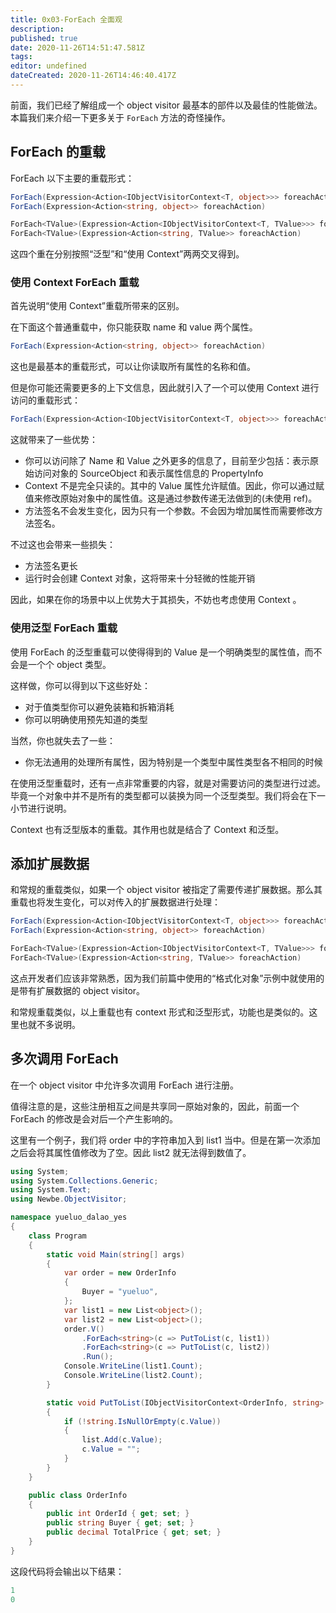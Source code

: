 ```yaml
---
title: 0x03-ForEach 全面观
description:
published: true
date: 2020-11-26T14:51:47.581Z
tags:
editor: undefined
dateCreated: 2020-11-26T14:46:40.417Z
---
```


前面，我们已经了解组成一个 object visitor 最基本的部件以及最佳的性能做法。本篇我们来介绍一下更多关于 `ForEach` 方法的奇怪操作。

## ForEach 的重载

ForEach 以下主要的重载形式：

```cs
ForEach(Expression<Action<IObjectVisitorContext<T, object>>> foreachAction)
ForEach(Expression<Action<string, object>> foreachAction)

ForEach<TValue>(Expression<Action<IObjectVisitorContext<T, TValue>>> foreachAction)
ForEach<TValue>(Expression<Action<string, TValue>> foreachAction)
```

这四个重在分别按照“泛型”和“使用 Context”两两交叉得到。

### 使用 Context ForEach 重载

首先说明“使用 Context”重载所带来的区别。

在下面这个普通重载中，你只能获取 name 和 value 两个属性。

```cs
ForEach(Expression<Action<string, object>> foreachAction)
```

这也是最基本的重载形式，可以让你读取所有属性的名称和值。

但是你可能还需要更多的上下文信息，因此就引入了一个可以使用 Context 进行访问的重载形式：

```cs
ForEach(Expression<Action<IObjectVisitorContext<T, object>>> foreachAction)
```

这就带来了一些优势：

- 你可以访问除了 Name 和 Value 之外更多的信息了，目前至少包括：表示原始访问对象的 SourceObject 和表示属性信息的 PropertyInfo
- Context 不是完全只读的。其中的 Value 属性允许赋值。因此，你可以通过赋值来修改原始对象中的属性值。这是通过参数传递无法做到的(未使用 ref)。
- 方法签名不会发生变化，因为只有一个参数。不会因为增加属性而需要修改方法签名。

不过这也会带来一些损失：

- 方法签名更长
- 运行时会创建 Context 对象，这将带来十分轻微的性能开销

因此，如果在你的场景中以上优势大于其损失，不妨也考虑使用 Context 。

### 使用泛型 ForEach 重载

使用 ForEach 的泛型重载可以使得得到的 Value 是一个明确类型的属性值，而不会是一个个 object 类型。

这样做，你可以得到以下这些好处：

- 对于值类型你可以避免装箱和拆箱消耗
- 你可以明确使用预先知道的类型

当然，你也就失去了一些：

- 你无法通用的处理所有属性，因为特别是一个类型中属性类型各不相同的时候

在使用泛型重载时，还有一点非常重要的内容，就是对需要访问的类型进行过滤。毕竟一个对象中并不是所有的类型都可以装换为同一个泛型类型。我们将会在下一小节进行说明。

Context 也有泛型版本的重载。其作用也就是结合了 Context 和泛型。

## 添加扩展数据

和常规的重载类似，如果一个 object visitor 被指定了需要传递扩展数据。那么其重载也将发生变化，可以对传入的扩展数据进行处理：

```cs
ForEach(Expression<Action<IObjectVisitorContext<T, object>>> foreachAction)
ForEach(Expression<Action<string, object>> foreachAction)

ForEach<TValue>(Expression<Action<IObjectVisitorContext<T, TValue>>> foreachAction)
ForEach<TValue>(Expression<Action<string, TValue>> foreachAction)
```

这点开发者们应该非常熟悉，因为我们前篇中使用的“格式化对象”示例中就使用的是带有扩展数据的 object visitor。

和常规重载类似，以上重载也有 context 形式和泛型形式，功能也是类似的。这里也就不多说明。

## 多次调用 ForEach

在一个 object visitor 中允许多次调用 ForEach 进行注册。

值得注意的是，这些注册相互之间是共享同一原始对象的，因此，前面一个 ForEach 的修改是会对后一个产生影响的。

这里有一个例子，我们将 order 中的字符串加入到 list1 当中。但是在第一次添加之后会将其属性值修改为了空。因此 list2 就无法得到数值了。

```cs
using System;
using System.Collections.Generic;
using System.Text;
using Newbe.ObjectVisitor;

namespace yueluo_dalao_yes
{
    class Program
    {
        static void Main(string[] args)
        {
            var order = new OrderInfo
            {
                Buyer = "yueluo",
            };
            var list1 = new List<object>();
            var list2 = new List<object>();
            order.V()
                .ForEach<string>(c => PutToList(c, list1))
                .ForEach<string>(c => PutToList(c, list2))
                .Run();
            Console.WriteLine(list1.Count);
            Console.WriteLine(list2.Count);
        }

        static void PutToList(IObjectVisitorContext<OrderInfo, string> c, List<object> list)
        {
            if (!string.IsNullOrEmpty(c.Value))
            {
                list.Add(c.Value);
                c.Value = "";
            }
        }
    }

    public class OrderInfo
    {
        public int OrderId { get; set; }
        public string Buyer { get; set; }
        public decimal TotalPrice { get; set; }
    }
}
```

这段代码将会输出以下结果：

```cs
1
0
```
